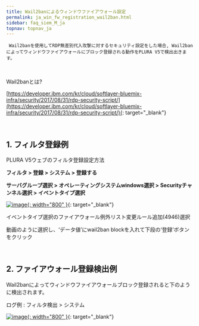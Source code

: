 ```yaml
---
title: Wail2banによるウィンドウファイアウォール設定
permalink: ja_win_fw_registration_wail2ban.html
sidebar: faq_siem_M_ja
topnav: topnav_ja
---
```


     Wail2banを使用してRDP無差別代入攻撃に対するセキュリティ設定をした場合, Wail2banによってウィンドウファイアウォールにブロック登録される動作をPLURA V5で検出出きます。

<br />

Wail2banとは?

[https://developer.ibm.com/kr/cloud/softlayer-bluemix-infra/security/2017/08/31/rdp-security-script/](https://developer.ibm.com/kr/cloud/softlayer-bluemix-infra/security/2017/08/31/rdp-security-script/){: target="_blank"}

<br />

## 1. フィルタ登録例

PLURA V5ウェブのフィルタ登録設定方法

**フィルタ > 登録 > システム > 登録する**

**サーバグループ選択 > オペレーティングシステムwindows選択 > Securityチャンネル選択 > イベントタイプ選択**

[![image](/docs/images/Additianal/wail/1.png){: width="800" }](/docs/images/Additianal/wail/1.png){: target="_blank"}

イベントタイプ選択のファイアウォール例外リスト変更ルール追加(4946)選択

動画のように選択し、‘データ値’にwail2ban blockを入れて下段の‘登録’ボタンをクリック

<br />

## 2. ファイアウォール登録検出例

Wail2banによってウィンドウファイアウォールブロック登録されると下のように検出されます。

ログ例 : フィルタ検出 > システム

[![image](/docs/images/Additianal/wail/2.png){: width="800" }](/docs/images/Additianal/wail/2.png){: target="_blank"}



 
